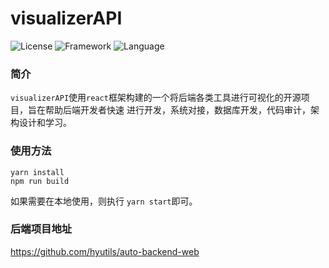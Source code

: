 # visualizerAPI
![License](https://img.shields.io/badge/license-MIT-yellow)
![Framework](https://img.shields.io/badge/framework-react-brightgreen)
![Language](https://img.shields.io/badge/language-javascript-brightgreen)

### 简介
`visualizerAPI`使用`react`框架构建的一个将后端各类工具进行可视化的开源项目，旨在帮助后端开发者快速
进行开发，系统对接，数据库开发，代码审计，架构设计和学习。

### 使用方法
```shell
yarn install
npm run build
```
如果需要在本地使用，则执行 `yarn start`即可。

### 后端项目地址
https://github.com/hyutils/auto-backend-web